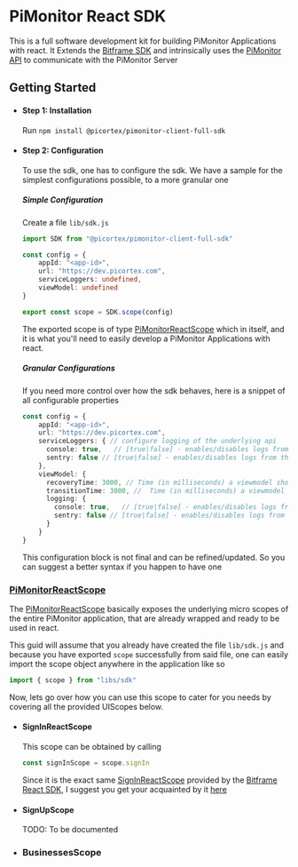 # PiMonitor React SDK

This is a full software development kit for building PiMonitor Applications with react. It Extends the [Bitframe SDK](../../../bitframe/sdk/ReadMe.md) and intrinsically uses
the [PiMonitor API](../api/ReadMe.md)
to communicate with the PiMonitor Server

## Getting Started

- #### Step 1: Installation

  Run `npm install @picortex/pimonitor-client-full-sdk`

- #### Step 2: Configuration
  To use the sdk, one has to configure the sdk. We have a sample for the simplest configurations possible, to a more granular one

  ##### Simple Configuration

  Create a file `lib/sdk.js`

    ```typescript
    import SDK from "@picortex/pimonitor-client-full-sdk"
    
    const config = {
        appId: "<app-id>",
        url: "https://dev.picortex.com",
        serviceLoggers: undefined,
        viewModel: undefined
    }
    
    export const scope = SDK.scope(config)
    ```

  The exported scope is of type [PiMonitorReactScope](#pimonitorreactscope) which in itself, and it is what you'll need to easily develop a PiMonitor Applications with react.

  ##### Granular Configurations

  If you need more control over how the sdk behaves, here is a snippet of all configurable properties

  ```typescript
  const config = {
      appId: "<app-id>",
      url: "https://dev.picortex.com",
      serviceLoggers: { // configure logging of the underlying api
        console: true,   // [true|false] - enables/disables logs from the api to the console
        sentry: false // [true|false] - enables/disables logs from the api to sentry  
      },
      viewModel: {
        recoveryTime: 3000, // Time (in milliseconds) a viewmodel should take to recover itself from an error state
        transitionTime: 3000, //  Time (in milliseconds) a viewmodel should take to transtion from a success state to visible data
        logging: {
          console: true,   // [true|false] - enables/disables logs from the api to the console
          sentry: false // [true|false] - enables/disables logs from the api to sentry  
        }
      }
  }
  ```

  This configuration block is not final and can be refined/updated. So you can suggest a better syntax if you happen to have one

### [PiMonitorReactScope](../../../../pi-monitor/pi-monitor-sdk/client/react/src/main/kotlin/pimonitor/PiMonitorReactScope.kt)

The [PiMonitorReactScope](../../../../pi-monitor/pi-monitor-sdk/client/react/src/main/kotlin/pimonitor/PiMonitorReactScope.kt) basically exposes the underlying micro scopes of the entire PiMonitor
application, that are already wrapped and ready to be used in react.

This guid will assume that you already have created the file `lib/sdk.js` and because you have exported `scope` successfully from said file, one can easily import the scope object anywhere in the
application like so

```typescript
import { scope } from "libs/sdk"
```

Now, lets go over how you can use this scope to cater for you needs by covering all the provided UIScopes below.

- #### SignInReactScope
  This scope can be obtained by calling
  ```typescript
  const signInScope = scope.signIn
  ```
  Since it is the exact same [SignInReactScope](../../../bitframe/sdk/react/SignInReactScope.md) provided by the [Bitframe React SDK](../../../bitframe/sdk/ReadMe.md), I suggest you get your
  acquainted by it [here](../../../bitframe/sdk/react/SignInReactScope.md)

- #### SignUpScope
  TODO: To be documented

- ### BusinessesScope
